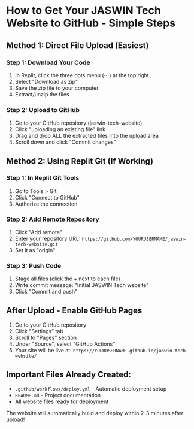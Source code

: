 # How to Get Your JASWIN Tech Website to GitHub - Simple Steps

## Method 1: Direct File Upload (Easiest)

### Step 1: Download Your Code
1. In Replit, click the three dots menu (⋯) at the top right
2. Select "Download as zip"
3. Save the zip file to your computer
4. Extract/unzip the files

### Step 2: Upload to GitHub
1. Go to your GitHub repository (jaswin-tech-website)
2. Click "uploading an existing file" link
3. Drag and drop ALL the extracted files into the upload area
4. Scroll down and click "Commit changes"

## Method 2: Using Replit Git (If Working)

### Step 1: In Replit Git Tools
1. Go to Tools > Git
2. Click "Connect to GitHub" 
3. Authorize the connection

### Step 2: Add Remote Repository
1. Click "Add remote"
2. Enter your repository URL: `https://github.com/YOURUSERNAME/jaswin-tech-website.git`
3. Set it as "origin"

### Step 3: Push Code
1. Stage all files (click the + next to each file)
2. Write commit message: "Initial JASWIN Tech website"
3. Click "Commit and push"

## After Upload - Enable GitHub Pages

1. Go to your GitHub repository
2. Click "Settings" tab
3. Scroll to "Pages" section
4. Under "Source", select "GitHub Actions"
5. Your site will be live at: `https://YOURUSERNAME.github.io/jaswin-tech-website/`

## Important Files Already Created:
- `.github/workflows/deploy.yml` - Automatic deployment setup
- `README.md` - Project documentation
- All website files ready for deployment

The website will automatically build and deploy within 2-3 minutes after upload!